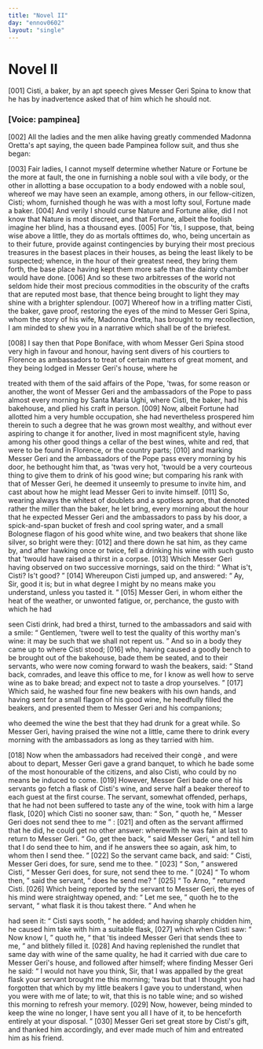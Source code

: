```yaml
---
title: "Novel II"
day: "ennov0602"
layout: "single"
---
```

<div id="nov0602" type="novella" who="pampinea">
 <h1>
  Novel II
 </h1>
 <argument>
  <p>
   <a name="p06020001">
    [001]
   </a>
   Cisti, a baker, by an apt speech gives Messer Geri
Spina to know that he has by inadvertence asked that of him which he should
not.
  </p>
 </argument>
 <p>
  <h3>
   [Voice: pampinea]
  </h3>
 </p>
 <div3 type="commentary" who="author">
  <p>
   <a name="p06020002">
    [002]
   </a>
   All
   the ladies and the men alike having greatly
	commended Madonna Oretta's apt saying, the queen bade Pampinea follow suit, and thus she
	began:
  </p>
 </div3>
 <div3 type="commentary" who="pampinea">
  <p>
   <a name="p06020003">
    [003]
   </a>
   Fair ladies, I cannot myself determine whether Nature or Fortune be the
	more at fault, the one in furnishing a noble soul with a vile body, or the other in
	allotting a base occupation to a body endowed with a noble soul, whereof we may have seen
	an example, among others, in our fellow-citizen, Cisti; whom, furnished though he was with
	a most lofty soul, Fortune made a baker.
   <a name="p06020004">
    [004]
   </a>
   And verily I should
	curse Nature and Fortune alike, did I not know that Nature is most discreet, and that
	Fortune, albeit the foolish imagine her blind, has a thousand eyes.
   <a name="p06020005">
    [005]
   </a>
   For 'tis, I suppose, that, being wise above a little, they do as mortals
	ofttimes do, who, being uncertain as to their future, provide against contingencies by
	burying their most precious treasures in the basest places in their houses, as being the
	least likely to be suspected; whence, in the hour of their greatest need, they bring them
	forth, the base place having kept them more safe than the dainty chamber would have
	done.
   <a name="p06020006">
    [006]
   </a>
   And so these two arbitresses of the world not seldom hide
	their most precious commodities in the obscurity of the crafts that are reputed most base,
	that thence being brought to light they may shine with a brighter splendour.
   <a name="p06020007">
    [007]
   </a>
   Whereof how in a trifling matter Cisti, the baker, gave proof, restoring
	the eyes of the mind to Messer Geri Spina, whom the story of his wife, Madonna Oretta, has
	brought to my recollection, I am minded to shew you in a narrative which shall be of the
	briefest.
  </p>
 </div3>
 <p>
  <a name="p06020008">
   [008]
  </a>
  I say then that Pope Boniface, with whom
Messer Geri Spina
 stood very high in favour and honour, having sent divers
of his
 courtiers to Florence as ambassadors to treat of certain matters of
great
 moment, and they being lodged in Messer Geri's house, where he

treated with them of the said affairs of the Pope, 'twas, for some
 reason
or another, the wont of Messer Geri and the ambassadors of
 the Pope to
pass almost every morning by Santa Maria Ughi, where
 Cisti, the baker, had
his bakehouse, and plied his craft in person.
  <a name="p06020009">
   [009]
  </a>
  Now, albeit Fortune had
allotted him a very humble occupation, she
 had nevertheless prospered him
therein to such a degree that he was
 grown most wealthy, and without ever
aspiring to change it for
 another, lived in most magnificent style, having
among his other good
 things a cellar of the best wines, white and red,
that were to be found
 in Florence, or the country parts;
  <a name="p06020010">
   [010]
  </a>
  and marking
Messer Geri and the
 ambassadors of the Pope pass every morning by his
door, he bethought
 him that, as 'twas very hot, 'twould be a very
courteous thing to give
 them to drink of his good wine; but comparing his
rank with that
 of Messer Geri, he deemed it unseemly to presume to invite
him,
 and cast about how he might lead Messer Geri to invite himself.
  <a name="p06020011">
   [011]
  </a>
  So,
wearing always the whitest of doublets and a spotless apron, that
 denoted
rather the miller than the baker, he let bring, every morning
 about the
hour that he expected Messer Geri and the ambassadors to
 pass by his door,
a spick-and-span bucket of fresh and cool spring
 water, and a small
Bolognese flagon of his good white wine, and two
 beakers that shone like
silver, so bright were they:
  <a name="p06020012">
   [012]
  </a>
  and there down
 he sat him, as they came by,
and after hawking once or twice, fell a
 drinking his wine with such gusto
that 'twould have raised a thirst
 in a corpse.
  <a name="p06020013">
   [013]
  </a>
  Which Messer Geri having
observed on two successive
 mornings, said on the third:
  <q direct="unspecified">
   What is't,
Cisti? Is't good?
  </q>
  <a name="p06020014">
   [014]
  </a>
  Whereupon Cisti jumped up, and answered:
  <q direct="unspecified">
   Ay, Sir,
good it is;
 but in what degree I might by no means make you understand,
unless
 you tasted it.
  </q>
  <a name="p06020015">
   [015]
  </a>
  Messer Geri, in whom either the heat of the
weather,
 or unwonted fatigue, or, perchance, the gusto with which he had

seen Cisti drink, had bred a thirst, turned to the ambassadors and
 said
with a smile:
  <q direct="unspecified">
   Gentlemen, 'twere well to test the quality of
 this worthy
man's wine: it may be such that we shall not repent
 us.
  </q>
  And so in a
body they came up to where Cisti stood;
  <a name="p06020016">
   [016]
  </a>
  who,
 having caused a goodly bench
to be brought out of the bakehouse,
  bade them be seated, and to
their servants, who were now coming
 forward to wash the beakers, said:
  <q direct="unspecified">
   Stand back, comrades, and
 leave this office to me, for I know as well
how to serve wine as to
 bake bread; and expect not to taste a drop
yourselves.
  </q>
  <a name="p06020017">
   [017]
  </a>
  Which said,
 he washed four fine new beakers with his own
hands, and having
 sent for a small flagon of his good wine, he heedfully
filled the
 beakers, and presented them to Messer Geri and his companions;

who deemed the wine the best that they had drunk for a great while.
 So
Messer Geri, having praised the wine not a little, came there to
 drink
every morning with the ambassadors as long as they tarried
 with
him.
 </p>
 <p>
  <a name="p06020018">
   [018]
  </a>
  Now when the ambassadors had received their
  cong&egrave;
  , and were
 about to depart, Messer Geri
gave a grand banquet, to which he bade
 some of the most honourable of the
citizens, and also Cisti, who could
 by no means be induced to come.
  <a name="p06020019">
   [019]
  </a>
  However, Messer Geri bade one
 of his servants go fetch a flask of Cisti's
wine, and serve half a beaker
 thereof to each guest at the first course.
The servant, somewhat
 offended, perhaps, that he had not been suffered to
taste any of the
 wine, took with him a large flask,
  <a name="p06020020">
   [020]
  </a>
  which Cisti no sooner
saw, than:
  <q direct="unspecified">
   Son,
  </q>
  quoth he,
  <q direct="unspecified">
   Messer Geri does not send thee to
me
  </q>
  :
  <a name="p06020021">
   [021]
  </a>
  and
 often as the servant affirmed that he did, he could get no
other answer:
 wherewith he was fain at last to return to Messer Geri.
  <q direct="unspecified">
   Go, get
 thee back,
  </q>
  said Messer Geri,
  <q direct="unspecified">
   and tell him that I do send
thee
 to him, and if he answers thee so again, ask him, to whom then
 I
send thee.
  </q>
  <a name="p06020022">
   [022]
  </a>
  So the servant came back, and said:
  <q direct="unspecified">
   Cisti, Messer
 Geri
does, for sure, send me to thee.
  </q>
  <a name="p06020023">
   [023]
  </a>
  <q direct="unspecified">
   Son,
  </q>
  answered Cisti,
  <q direct="unspecified">
   Messer
 Geri does, for sure, not send thee to me.
  </q>
  <a name="p06020024">
   [024]
  </a>
  <q direct="unspecified">
   To whom
then,
  </q>
  said
 the servant,
  <q direct="unspecified">
   does he send me?
  </q>
  <a name="p06020025">
   [025]
  </a>
  <q direct="unspecified">
   To Arno,
  </q>
  returned Cisti.
  <a name="p06020026">
   [026]
  </a>
  Which being reported by the servant to Messer Geri, the
eyes of
 his mind were straightway opened, and:
  <q direct="unspecified">
   Let me see,
  </q>
  quoth
he
 to the servant,
  <q direct="unspecified">
   what flask it is thou takest there.
  </q>
  And when he

had seen it:
  <q direct="unspecified">
   Cisti says sooth,
  </q>
  he added; and having sharply
 chidden
him, he caused him take with him a suitable flask,
  <a name="p06020027">
   [027]
  </a>
  which
 when Cisti saw:
  <q direct="unspecified">
   Now know I,
  </q>
  quoth he,
  <q direct="unspecified">
   that 'tis indeed Messer
 Geri that sends
thee to me,
  </q>
  and blithely filled it.
  <a name="p06020028">
   [028]
  </a>
  And having
 replenished the rundlet
that same day with wine of the same quality,
 he had it carried with due
care to Messer Geri's house, and followed
 after himself; where finding
Messer Geri he said:
  <q direct="unspecified">
   I would not
   have you think, Sir, that I
was appalled by the great flask your servant
 brought me this morning;
'twas but that I thought you had forgotten
 that which by my little beakers
I gave you to understand, when you
 were with me of late; to wit, that this
is no table wine; and so
 wished this morning to refresh your memory.
   <a name="p06020029">
    [029]
   </a>
   Now,
however, being
 minded to keep the wine no longer, I have sent you all I
have of it,
 to be henceforth entirely at your disposal.
  </q>
  <a name="p06020030">
   [030]
  </a>
  Messer Geri
set great
 store by Cisti's gift, and thanked him accordingly, and ever
made
 much of him and entreated him as his friend.
 </p>
</div>